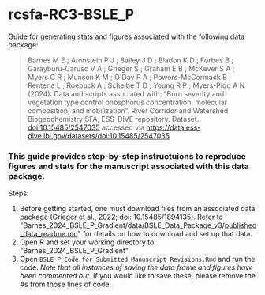 # rcsfa-RC3-BSLE_P

Guide for generating stats and figures associated with the following data package: 
> Barnes M E ; Aronstein P J ; Bailey J D ; Bladon K D ; Forbes B ; Garayburu-Caruso V A ; Grieger S ; Graham E B ; McKever S A ; Myers C R ; Munson K M ; O'Day P A ; Powers-McCormack B ; Renteria L ; Roebuck A ; Scheibe T D ; Young R P ; Myers-Pigg A N (2024): Data and scripts associated with: “Burn severity and vegetation type control phosphorus concentration, molecular composition, and mobilization”. River Corridor and Watershed Biogeochemistry SFA, ESS-DIVE repository. Dataset. <doi:10.15485/2547035> accessed via <https://data.ess-dive.lbl.gov/datasets/doi:10.15485/2547035>

### This guide provides step-by-step instructuions to reproduce figures and stats for the manuscript associated with this data package.

Steps:

1. Before getting started, one must download files from an associated data package (Grieger et al., 2022; doi: 10.15485/1894135). Refer to "Barnes_2024_BSLE_P_Gradient/data/BSLE_Data_Package_v3/[published_data_readme.md](https://github.com/river-corridors-sfa/rcsfa-RC3-BSLE_P/blob/main/Barnes_2024_BSLE_P_Gradient/data/BSLE_Data_Package_v3/published_data_readme.md)" for details on how to download and set up that data. 
2. Open R and set your working directory to "Barnes_2024_BSLE_P_Gradient".
3. Open `BSLE_P_Code_for_Submitted_Manuscript_Revisions.Rmd` and run the code. *Note that all instances of saving the data frame and figures have been commented out.* If you would like to save these, please remove the #s from those lines of code.
